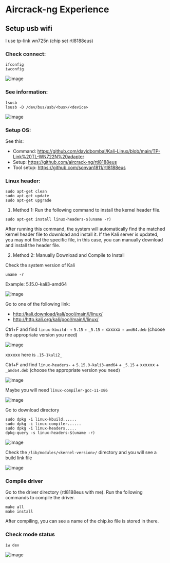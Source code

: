 # Aircrack-ng Experience

## Setup usb wifi

I use tp-link wn725n (chip set rtl8188eus)

### Check connect:

```
ifconfig
iwconfig
```

![image](https://user-images.githubusercontent.com/90561566/163680598-fff970c5-959a-45f5-a0f5-d448f5b712e1.png)

### See information:

```
lsusb
lsusb -D /dev/bus/usb/<bus>/<device>
```

![image](https://user-images.githubusercontent.com/90561566/163680503-3f9c38f0-185e-4144-bef9-0c694020c3e7.png)

### Setup OS:

See this: 
- Command: https://github.com/davidbombal/Kali-Linux/blob/main/TP-Link%20TL-WN722N%20adapter
- Setup: https://github.com/aircrack-ng/rtl8188eus
- Tool setup: https://github.com/sonvan1811/rtl8188eus

### Linux header:

```
sudo apt-get clean
sudo apt-get update
sudo apt-get upgrade
```

1) Method 1: Run the following command to install the kernel header file.

```
sudo apt-get install linux-headers-$(uname -r)
```

After running this command, the system will automatically find the matched kernel header
file to download and install it. If the Kali server is updated, you may not find the specific file,
in this case, you can manually download and install the header file.

2) Method 2: Manually Download and Compile to Install

Check the system version of Kali
```
uname -r
```

Example: 5.15.0-kali3-amd64

![image](https://user-images.githubusercontent.com/90561566/163698742-5110bbca-0f01-4fd1-a8bc-cd4787a1e30c.png)

Go to one of the following link:
- http://kali.download/kali/pool/main/l/linux/
- http://http.kali.org/kali/pool/main/l/linux/

Ctrl+F and find `linux-kbuild-` + `5.15` + `_5.15` + xxxxxx + `amd64.deb` (choose the appropriate version you need)

![image](https://user-images.githubusercontent.com/90561566/163698880-60c0bf39-723c-4aed-8584-6424997e7f61.png)

xxxxxx here is `.15-1kali2_`

Ctrl+F and find `linux-headers-` + `5.15.0-kali3-amd64` + `_5.15` + xxxxxx + `_amd64.deb` (choose the appropriate version you need)

![image](https://user-images.githubusercontent.com/90561566/163699304-4a5e0161-9274-4393-9f1e-4f95c6a50948.png)

Maybe you will need `linux-compiler-gcc-11-x86`

![image](https://user-images.githubusercontent.com/90561566/163699463-8ed7cfe5-6bf4-4460-bcae-4a4556e1ba49.png)

Go to download directory

```
sudo dpkg -i linux-kbuild......
sudo dpkg -i linux-compiler......
sudo dpkg -i linux-headers.....
dpkg-query -s linux-headers-$(uname -r)
```

![image](https://user-images.githubusercontent.com/90561566/163699497-19fe1c40-d6a9-4f27-9e87-3a5314ec9b5f.png)

Check the `/lib/modules/<kernel-version>/` directory and you will see a build link file
  
![image](https://user-images.githubusercontent.com/90561566/163699535-d7d246b5-8c2b-4912-b7fd-d49052ee3ac8.png)

### Compile driver

Go to the driver directory (rtl8188eus with me). Run the following commands to compile the driver.

```
make all
make install
```

After compiling, you can see a name of the chip.ko file is stored in there.












### Check mode status

```
iw dev
```

![image](https://user-images.githubusercontent.com/90561566/163680743-8684357c-ae0b-4d04-a7a2-f06d1aea7d4d.png)





